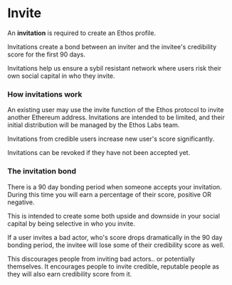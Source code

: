 # Invite

An **invitation** is required to create an Ethos profile.&#x20;

Invitations create a bond between an inviter and the invitee's credibility score for the first 90 days.

Invitations help us ensure a sybil resistant network where users risk their own social capital in who they invite.

### How invitations work

An existing user may use the invite function of the Ethos protocol to invite another Ethereum address. Invitations are intended to be limited, and their initial distribution will be managed by the Ethos Labs team.&#x20;

Invitations from credible users increase new user's score significantly.&#x20;

Invitations can be revoked if they have not been accepted yet.

### The invitation bond

There is a 90 day bonding period when someone accepts your invitation. During this time you will earn a percentage of their score, positive OR negative.&#x20;

This is intended to create some both upside and downside in your social capital by being selective in who you invite.&#x20;

If a user invites a bad actor, who's score drops dramatically in the 90 day bonding period, the invitee will lose some of their credibility score as well.&#x20;

This discourages people from inviting bad actors.. or potentially themselves. It encourages people to invite credible, reputable people as they will also earn credibility score from it.